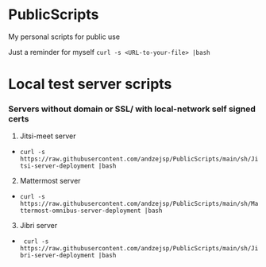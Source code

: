 # PublicScripts
My personal scripts for public use


Just a reminder for myself
`curl -s <URL-to-your-file> |bash`

# Local test server scripts
### Servers without domain or SSL/ with local-network self signed certs

1. Jitsi-meet server 
  - `curl -s https://raw.githubusercontent.com/andzejsp/PublicScripts/main/sh/Jitsi-server-deployment |bash`
2. Mattermost server
  - `curl -s https://raw.githubusercontent.com/andzejsp/PublicScripts/main/sh/Mattermost-omnibus-server-deployment |bash`
3. Jibri server
  - ` curl -s https://raw.githubusercontent.com/andzejsp/PublicScripts/main/sh/Jibri-server-deployment |bash`
